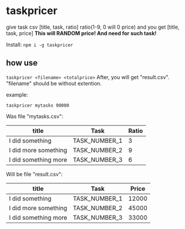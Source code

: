 # taskpricer
give task csv [title, task, ratio] ratio(1-9, 0 will 0 price) and you get [title, task, price]
**This will RANDOM price! And need for such task!**

Install: `npm i -g taskpricer`

## how use

`taskpricer <filename> <totalprice>`
After, you will get "result.csv". "filename" should be without extention.

example:

`taskpricer mytasks 90000`

Was file "mytasks.csv":

| title                | Task          | Ratio |
| -------------------- | ------------- | ----- |
| I did something      | TASK_NUMBER_1 | 3     |
| I did more something | TASK_NUMBER_2 | 9     |
| I did something more | TASK_NUMBER_3 | 6     |

Will be file "result.csv":

| title                | Task          | Price |
| -------------------- | ------------- | ----- |
| I did something      | TASK_NUMBER_1 | 12000 |
| I did more something | TASK_NUMBER_2 | 45000 |
| I did something more | TASK_NUMBER_3 | 33000 |
